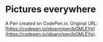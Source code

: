 # Pictures everywhere

A Pen created on CodePen.io. Original URL: [https://codepen.io/idoarn/pen/bGMLEYp](https://codepen.io/idoarn/pen/bGMLEYp).

